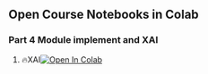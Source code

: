 ## Open Course Notebooks in Colab

### Part 4 Module implement and XAI
1. 🔥XAI[![Open In Colab](https://colab.research.google.com/assets/colab-badge.svg)](https://colab.research.google.com/github/TA-aiacademy/course_3.0/blob/CNN/05_CVCNN/Part4_Module_implement_and_XAI/01_XAI.ipynb)

